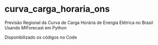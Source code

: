 # curva_carga_horaria_ons
Previsão Regional da Curva de Carga Horária de Energia Elétrica no Brasil Usando MlForecast em Python

Disponibilizado os códigos no Code
